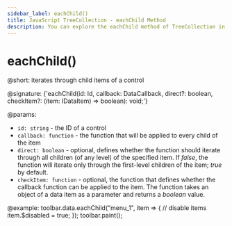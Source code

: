 ```yaml
---
sidebar_label: eachChild()
title: JavaScript TreeCollection - eachChild Method 
description: You can explore the eachChild method of TreeCollection in the documentation of the DHTMLX JavaScript UI library. Browse developer guides and API reference, try out code examples and live demos, and download a free 30-day evaluation version of DHTMLX Suite.
---
```


# eachChild()

@short: iterates through child items of a control

@signature: {'eachChild(id: Id, callback: DataCallback<T>, direct?: boolean, checkItem?: (item: IDataItem) => boolean): void;'}

@params:
- `id: string` - the ID of a control
- `callback: function` - the function that will be applied to every child of the item  
- `direct: boolean` - optional, defines whether the function should iterate through all children (of any level) of the specified item. If *false*, the function will iterate only through the first-level children of the item; *true* by default.
- `checkItem: function` - optional, the function that defines whether the callback function can be applied to the item. The function takes an object of a data item as a parameter and returns a *boolean* value. 

@example:
toolbar.data.eachChild("menu_1", item => {
    // disable items
    item.$disabled = true;
});
toolbar.paint();
